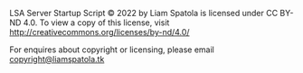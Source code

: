 LSA Server Startup Script © 2022 by Liam Spatola is licensed under CC BY-ND 4.0. To view a copy of this license, visit http://creativecommons.org/licenses/by-nd/4.0/

For enquires about copyright or licensing, please email copyright@liamspatola.tk

